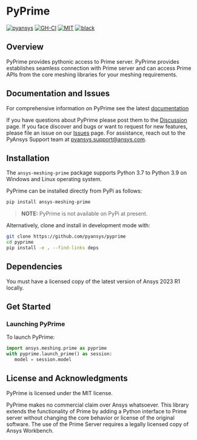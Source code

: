 # PyPrime

[![pyansys](https://img.shields.io/badge/Py-Ansys-ffc107.svg?logo=data:image/png;base64,iVBORw0KGgoAAAANSUhEUgAAABAAAAAQCAIAAACQkWg2AAABDklEQVQ4jWNgoDfg5mD8vE7q/3bpVyskbW0sMRUwofHD7Dh5OBkZGBgW7/3W2tZpa2tLQEOyOzeEsfumlK2tbVpaGj4N6jIs1lpsDAwMJ278sveMY2BgCA0NFRISwqkhyQ1q/Nyd3zg4OBgYGNjZ2ePi4rB5loGBhZnhxTLJ/9ulv26Q4uVk1NXV/f///////69du4Zdg78lx//t0v+3S88rFISInD59GqIH2esIJ8G9O2/XVwhjzpw5EAam1xkkBJn/bJX+v1365hxxuCAfH9+3b9/+////48cPuNehNsS7cDEzMTAwMMzb+Q2u4dOnT2vWrMHu9ZtzxP9vl/69RVpCkBlZ3N7enoDXBwEAAA+YYitOilMVAAAAAElFTkSuQmCC)](https://docs.pyansys.com/)
[![GH-CI](https://github.com/pyansys/pyprime/actions/workflows/ci_cd.yml/badge.svg)](https://github.com/pyansys/pyprime/actions/workflows/ci_cd.yml)
[![MIT](https://img.shields.io/badge/License-MIT-yellow.svg)](https://opensource.org/licenses/MIT)
[![black](https://img.shields.io/badge/code%20style-black-000000.svg?style=flat)](https://github.com/psf/black)

## Overview

PyPrime provides pythonic access to Prime server. PyPrime provides establishes seamless connection
with Prime server and can access Prime APIs from the core  meshing libraries for your meshing
requirements.

## Documentation and Issues

For comprehensive information on PyPrime see the latest [documentation](
https://dev.prime.docs.pyansys.com)

If you have questions about PyPrime please post them to the [Discussion](
https://github.com/pyansys/pyprime/discussions) page. If you face discover and bugs or want to
request for new features, please file an issue on our [Issues](
https://github.com/pyansys/pyprime/issues) page. For assistance, reach out to the PyAnsys
Support team at [pyansys.support@ansys.com](mailto:pyansys.support@ansys.com).

## Installation

The `ansys-meshing-prime` package supports Python 3.7 to Python 3.9 on Windows and Linux
operating system.

PyPrime can be installed directly from PyPi as follows:

```bash
pip install ansys-meshing-prime
```

> **NOTE:** PyPrime is not available on PyPi at present.

Alternatively, clone and install in development mode with:

```bash
git clone https://github.com/pyansys/pyprime
cd pyprime
pip install -e . --find-links deps
```

## Dependencies

You must have a licensed copy of the latest version of Ansys 2023 R1 locally.

## Get Started

### Launching PyPrime

To launch PyPrime:

```python
import ansys.meshing.prime as pyprime
with pyprime.launch_prime() as session:
   model = session.model
```

## License and Acknowledgments

PyPrime is licensed under the MIT license.

PyPrime makes no commercial claim over Ansys whatsoever. This library extends the functionality of
Prime by adding a Python interface to Prime server without changing the core behavior or license
of the original software. The use of the Prime Server requires a legally licensed copy of Ansys
Workbench.
